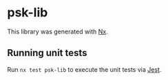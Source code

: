 # psk-lib

This library was generated with [Nx](https://nx.dev).

## Running unit tests

Run `nx test psk-lib` to execute the unit tests via [Jest](https://jestjs.io).
